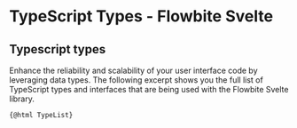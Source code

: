 # TypeScript Types - Flowbite Svelte


## Typescript types

Enhance the reliability and scalability of your user interface code by leveraging data types. The following excerpt shows you the full list of TypeScript types and interfaces that are being used with the Flowbite Svelte library.

<pre><code>{@html TypeList}</code></pre>
